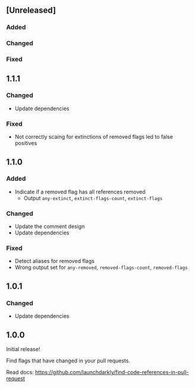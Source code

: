 ## [Unreleased]

### Added

### Changed

### Fixed

## 1.1.1

### Changed

- Update dependencies

### Fixed
- Not correctly scaing for extinctions of removed flags led to false positives

## 1.1.0

### Added
- Indicate if a removed flag has all references removed
  - Output `any-extinct`, `extinct-flags-count`, `extinct-flags`

### Changed
- Update the comment design
- Update dependencies

### Fixed
- Detect aliases for removed flags
- Wrong output set for `any-removed`, `removed-flags-count`, `removed-flags`

## 1.0.1

### Changed
- Update dependencies

## 1.0.0

Initial release!

Find flags that have changed in your pull requests.

Read docs: https://github.com/launchdarkly/find-code-references-in-pull-request 
